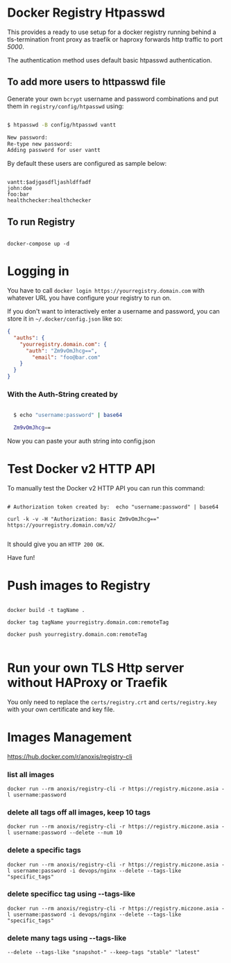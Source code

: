# Docker Registry Htpasswd

This provides a ready to use setup for a docker registry running behind a tls-termination front proxy as traefik or haproxy forwards http traffic to port *5000*.

The authentication method uses default basic htpasswd authentication.

## To add more users to httpasswd file

Generate your own `bcrypt` username and password combinations and put them in `registry/config/htpasswd` using:

```bash

$ htpasswd -B config/htpasswd vantt

New password:
Re-type new password: 
Adding password for user vantt

```

By default these users are configured as sample below:

```

vantt:$adjgasdfljashldffadf
john:doe
foo:bar
healthchecker:healthchecker

```

## To run Registry

```

docker-compose up -d

```


# Logging in

You have to call `docker login https://yourregistry.domain.com` with whatever URL you have configure your registry to run on.

If you don't want to interactively enter a username and password, you can
store it in `~/.docker/config.json` like so:


```json
{
  "auths": {
    "yourregistry.domain.com": {
      "auth": "Zm9vOmJhcg==",
        "email": "foo@bar.com"
    }
  }
}
```

### With the Auth-String created by

```bash
  
  $ echo "username:password" | base64

  Zm9vOmJhcg==

```

Now you can paste your auth string into config.json


# Test Docker v2 HTTP API

To manually test the Docker v2 HTTP API you can run this command:

```

# Authorization token created by:  echo "username:password" | base64

curl -k -v -H "Authorization: Basic Zm9vOmJhcg==" https://yourregistry.domain.com/v2/


```

It should give you an `HTTP 200 OK`.

Have fun!


# Push images to Registry

```

docker build -t tagName .

docker tag tagName yourregistry.domain.com:remoteTag

docker push yourregistry.domain.com:remoteTag


```

# Run your own TLS Http server without HAProxy or Traefik

You only need to replace the `certs/registry.crt` and `certs/registry.key`
with your own certificate and key file.


# Images Management
https://hub.docker.com/r/anoxis/registry-cli

### list all images

```
docker run --rm anoxis/registry-cli -r https://registry.miczone.asia -l username:password
```

### delete all tags off all images, keep 10 tags

```
docker run --rm anoxis/registry-cli -r https://registry.miczone.asia -l username:password --delete --num 10

```

### delete a specific tags

```
docker run --rm anoxis/registry-cli -r https://registry.miczone.asia -l username:password -i devops/nginx --delete --tags-like "specific_tags"
```

### delete specificc tag using --tags-like

```
docker run --rm anoxis/registry-cli -r https://registry.miczone.asia -l username:password -i devops/nginx --delete --tags-like "specific_tags"
```

### delete many tags using --tags-like

```
--delete --tags-like "snapshot-" --keep-tags "stable" "latest"

```
